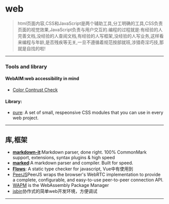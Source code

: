 
# web
> html页面内容,CSS和JavaScript是两个辅助工具,分工明确的工具,CSS负责页面的视觉效果,JavaScript负责与用户交互的.编程的过程就是:有经验的人完善文档,没经验的人查阅文档,有经验的人写框架,没经验的人写业务,这样看来编程与年龄,是否残疾等无关,一旦不遵循着规范按部就班,涉猎奇淫巧技,那就是自找的啦!

***
### Tools and library
#### WebAIM:web accessibility in mind
- [Color Contrust Check](https://webaim.org/resources/contrastchecker/) 
#### Library:
- [pure](https://purecss.io/menus/): A set of small, respeonsive CSS modules that you can use in every web project.

***

## 库,框架
- **[markdown-it](https://github.com/markdown-it/markdown-it)**:Markdown parser, done right. 100% CommonMark support, extensions, syntax plugins & high speed
- **[marked](https://github.com/markedjs/marked)**:A markdown parser and compiler. Built for speed.
- **[Flows](https://flow.org/en/)**: A static type checker for javascript, Vue中有使用到
- [PeerJS](https://peerjs.com/)PeerJS wraps the browser's WebRTC implementation to provide a complete, configurable, and easy-to-use peer-to-peer connection API.
- [WAPM](https://wapm.io/) is the WebAssembly Package Manager
- [jsbin](https://github.com/jsbin/jsbin)协作式的简单web开发环境，方便调试

***

